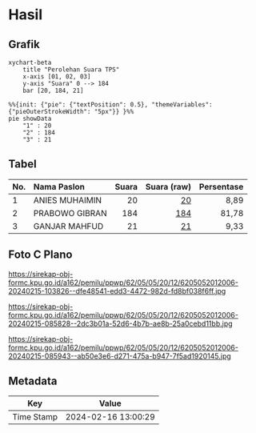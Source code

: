 # Hasil

## Grafik

```mermaid
xychart-beta
    title "Perolehan Suara TPS"
    x-axis [01, 02, 03]
    y-axis "Suara" 0 --> 184
    bar [20, 184, 21]
```

```mermaid
%%{init: {"pie": {"textPosition": 0.5}, "themeVariables": {"pieOuterStrokeWidth": "5px"}} }%%
pie showData
    "1" : 20
    "2" : 184
    "3" : 21
```

## Tabel

| No. | Nama Paslon    | Suara | Suara (raw) | Persentase |
|:--- |:-------------- | -----:| -----------:| ----------:|
| 1   | ANIES MUHAIMIN | 20    | [20][p-1]   | 8,89       |
| 2   | PRABOWO GIBRAN | 184   | [184][p-2]  | 81,78      |
| 3   | GANJAR MAHFUD  | 21    | [21][p-3]   | 9,33       |


[p-1]: https://github.com/gigit-pemilu/pemilu-2024-62-kalimantan-tengah/blob/main/pilpres/hitung-suara/sub/62-kalimantan-tengah/sub/05-barito-utara/sub/05-teweh-tengah/sub/2012-pendreh/sub/006-tps/sub/paslon-1.txt
[p-2]: https://github.com/gigit-pemilu/pemilu-2024-62-kalimantan-tengah/blob/main/pilpres/hitung-suara/sub/62-kalimantan-tengah/sub/05-barito-utara/sub/05-teweh-tengah/sub/2012-pendreh/sub/006-tps/sub/paslon-2.txt
[p-3]: https://github.com/gigit-pemilu/pemilu-2024-62-kalimantan-tengah/blob/main/pilpres/hitung-suara/sub/62-kalimantan-tengah/sub/05-barito-utara/sub/05-teweh-tengah/sub/2012-pendreh/sub/006-tps/sub/paslon-3.txt

## Foto C Plano

https://sirekap-obj-formc.kpu.go.id/a162/pemilu/ppwp/62/05/05/20/12/6205052012006-20240215-103826--dfe48541-edd3-4472-982d-fd8bf038f6ff.jpg

https://sirekap-obj-formc.kpu.go.id/a162/pemilu/ppwp/62/05/05/20/12/6205052012006-20240215-085828--2dc3b01a-52d6-4b7b-ae8b-25a0cebd11bb.jpg

https://sirekap-obj-formc.kpu.go.id/a162/pemilu/ppwp/62/05/05/20/12/6205052012006-20240215-085943--ab50e3e6-d271-475a-b947-7f5ad1920145.jpg


## Metadata

| Key        | Value               |
| ---------- | ------------------- |
| Time Stamp | 2024-02-16 13:00:29 |




